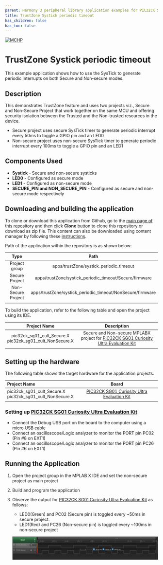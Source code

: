 ```yaml
---
parent: Harmony 3 peripheral library application examples for PIC32CK SG/GC family
title: TrustZone Systick periodic timeout 
has_children: false
has_toc: false
---
```


[![MCHP](https://www.microchip.com/ResourcePackages/Microchip/assets/dist/images/logo.png)](https://www.microchip.com)

# TrustZone Systick periodic timeout

This example application shows how to use the SysTick to generate periodic interrupts on both Secure and Non-secure modes.

## Description

This demonstrates TrustZone feature and uses two projects viz., Secure and Non-Secure Project that work together on the same MCU and offering security isolation between the Trusted and the Non-trusted resources in the device.

- Secure project uses secure SysTick timer to generate periodic interrupt every 50ms to toggle a GPIO pin and an LED0
- Non-secure project uses non-secure SysTick timer to generate periodic interrupt every 100ms to toggle a GPIO pin and an LED1

## Components Used

- **Systick** - Secure and non-secure systicks
- **LED0** - Configured as secure mode
- **LED1** - Configured as non-secure mode
- **SECURE_PIN and NON_SECURE_PIN** - Configured as secure and non-secure mode respectively

## Downloading and building the application

To clone or download this application from Github, go to the [main page of this repository](https://github.com/Microchip-MPLAB-Harmony/csp_apps_pic32ck_sg_gc) and then click **Clone** button to clone this repository or download as zip file.
This content can also be downloaded using content manager by following these [instructions](https://github.com/Microchip-MPLAB-Harmony/contentmanager/wiki).

Path of the application within the repository is as shown below:

| Type        | Path                         |
|:-----------:|:----------------------------:|
| Project group | apps/trustZone/systick_periodic_timeout |
|Secure Project|  apps/trustZone/systick_periodic_timeout/Secure/firmware |
|Non-Secure Project|  apps/trustZone/systick_periodic_timeout/NonSecure/firmware |
||||

To build the application, refer to the following table and open the project using its IDE.

| Project Name      | Description                                    |
| :-----------------: | :----------------------------------------------: |
| pic32ck_sg01_cult_Secure.X <br> pic32ck_sg01_cult_NonSecure.X | Secure and Non-secure MPLABX project for [PIC32CK SG01 Curiosity Ultra Evaluation Kit]() |
|||

## Setting up the hardware

The following table shows the target hardware for the application projects.

| Project Name| Board|
|:---------|:---------:|
| pic32ck_sg01_cult_Secure.X <br> pic32ck_sg01_cult_NonSecure.X | [PIC32CK SG01 Curiosity Ultra Evaluation Kit]() |
|||

### Setting up [PIC32CK SG01 Curiosity Ultra Evaluation Kit]()

- Connect the Debug USB port on the board to the computer using a micro USB cable
- Connect an oscilloscope/Logic analyzer to monitor the PORT pin PC02 (Pin #8 on EXT1)
- Connect an oscilloscope/Logic analyzer to monitor the PORT pin PC26 (Pin #6 on EXT1)

## Running the Application

1. Open the project group in the MPLAB X IDE and set the non-secure project as main project
2. Build and program the application
3. Observe the output for [PIC32CK SG01 Curiosity Ultra Evaluation Kit]() as follows:
    - LED0(Green) and PC02 (Secure pin) is toggled every ~50ms in secure project.
    - LED1(Red) and PC26 (Non-secure pin) is toggled every ~100ms in non-secure project

    ![output](images/output_systick_periodic_timeout.png)